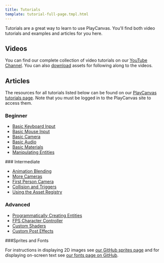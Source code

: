 ```yaml
---
title: Tutorials
template: tutorial-full-page.tmpl.html
---
```


Tutorials are a great way to learn to use PlayCanvas. You'll find both video tutorials and examples and articles for you here.

## Videos

You can find our complete collection of video tutorials on our [YouTube Channel][1]. You can also [download][2] assets for following along to the videos.

## Articles

The resources for all tutorials listed below can be found on our [PlayCanvas tutorials page][3]. Note that you must be logged in to the PlayCanvas site to access them.

### Beginner

* [Basic Keyboard Input][4]
* [Basic Mouse Input][5]
* [Basic Camera][6]
* [Basic Audio][7]
* [Basic Materials][8]
* [Manipulating Entities][9]

### Intermediate

* [Animation Blending][10]
* [More Cameras][11]
* [First Person Camera][12]
* [Collision and Triggers][13]
* [Using the Asset Registry][14]

### Advanced

* [Programmatically Creating Entities][15]
* [FPS Character Controller][16]
* [Custom Shaders][17]
* [Custom Post Effects][18]

###Sprites and Fonts

For instructions in displaying 2D images see [our GitHub sprites page][19] and for displaying on-screen text see [our fonts page on GitHub][20].

[1]: https://www.youtube.com/user/playcanvas
[2]: /tutorials/video
[3]: https://playcanvas.com/project/186/overview/tutorials

[4]: /tutorials/beginner/keyboard-input
[5]: /tutorials/beginner/mouse-input
[6]: /tutorials/beginner/basic-cameras
[7]: /tutorials/beginner/basic-audio
[8]: /tutorials/beginner/basic-materials
[9]: /tutorials/beginner/manipulating-entities

[10]: /tutorials/intermediate/animation-blending
[11]: /tutorials/intermediate/more-cameras
[12]: /tutorials/intermediate/first-person-camera
[13]: /tutorials/intermediate/collision-and-triggers
[14]: /tutorials/intermediate/using-assets

[16]: /tutorials/advanced/fps-controller
[15]: /tutorials/advanced/programmatically-creating
[17]: /tutorials/advanced/custom-shaders
[18]: /tutorials/advanced/custom-posteffect

[19]: https://github.com/playcanvas/sprites
[20]: https://github.com/playcanvas/fonts

